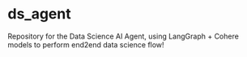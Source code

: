 # ds_agent
Repository for the Data Science AI Agent, using LangGraph + Cohere models to perform end2end data science flow!
